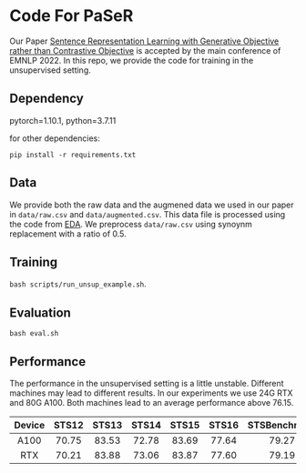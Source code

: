 # Code For PaSeR
Our Paper [Sentence Representation Learning with Generative Objective rather than Contrastive Objective](https://arxiv.org/pdf/2210.08474.pdf) is accepted by the main conference of EMNLP 2022. In this repo, we provide the code for training in the unsupervised setting.


## Dependency
pytorch=1.10.1, python=3.7.11

for other dependencies:

`pip install -r requirements.txt`

## Data
We provide both the raw data and the augmened data we used in our paper in `data/raw.csv` and `data/augmented.csv`. This data file is processed using the code from [EDA](https://github.com/jasonwei20/eda_nlp/). We preprocess `data/raw.csv` using synoynm replacement with a ratio of 0.5.


## Training
`bash scripts/run_unsup_example.sh`.

## Evaluation
`bash eval.sh`

## Performance
The performance in the unsupervised setting is a little unstable. Different machines may lead to different results. In our experiments we use 24G RTX and 80G A100. Both machines lead to an average performance above 76.15.

| Device | STS12 | STS13 | STS14 | STS15 | STS16 | STSBenchmark | SICKRelatedness |  Avg. |
| :------: | :------: | :------: | :------: | :------: | :------: | :------:  | :------: | :------: |
| A100 | 70.75 | 83.53 | 72.78 | 83.69 | 77.64 |    79.27     |      65.37      | 76.15 |
| RTX | 70.21 | 83.88 | 73.06 | 83.87 | 77.60 | 79.19 | 65.31 | 76.16 |
